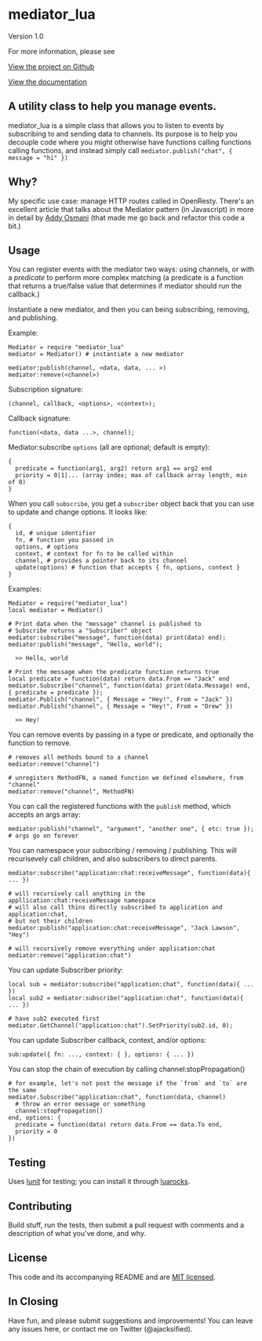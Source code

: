 mediator\_lua
===========

Version 1.0

For more information, please see 

[View the project on Github](https:#github.com/OlivineLabs/mediator_lua)

[View the documentation](http://olivinelabs.com/mediator_lua)

A utility class to help you manage events.
------------------------------------------

mediator\_lua is a simple class that allows you to listen to events by subscribing to
and sending data to channels. Its purpose is to help you decouple code where you
might otherwise have functions calling functions calling functions, and instead
simply call `mediator.publish("chat", { message = "hi" })`

Why?
----

My specific use case: manage HTTP routes called in OpenResty. There's an excellent 
article that talks about the Mediator pattern (in Javascript) in more in detail by 
[Addy Osmani](http://addyosmani.com/largescalejavascript/#mediatorpattern)
(that made me go back and refactor this code a bit.)

Usage
-----

You can register events with the mediator two ways: using channels, or with a 
*predicate* to perform more complex matching (a predicate is a function that
returns a true/false value that determines if mediator should run the callback.) 

Instantiate a new mediator, and then you can being subscribing, removing, and publishing.

Example:

    Mediator = require "mediator_lua"
    mediator = Mediator() # instantiate a new mediator

    mediator:publish(channel, <data, data, ... >)
    mediator:remove(<channel>) 


Subscription signature:

    (channel, callback, <options>, <context>);

Callback signature:

    function(<data, data ...>, channel);

Mediator:subscribe `options` (all are optional; default is empty):

    {
      predicate = function(arg1, arg2) return arg1 == arg2 end
      priority = 0|1|... (array index; max of callback array length, min of 0)
    }

When you call `subscribe`, you get a `subscriber` object back that you can use to
update and change options. It looks like:

    {
      id, # unique identifier
      fn, # function you passed in
      options, # options
      context, # context for fn to be called within
      channel, # provides a pointer back to its channel
      update(options) # function that accepts { fn, options, context }
    }

Examples:

    Mediator = require("mediator_lua")
    local mediator = Mediator()

    # Print data when the "message" channel is published to
    # Subscribe returns a "Subscriber" object
    mediator:subscribe("message", function(data) print(data) end);
    mediator:publish("message", "Hello, world");

      >> Hello, world

    # Print the message when the predicate function returns true
    local predicate = function(data) return data.From == "Jack" end
    mediator.Subscribe("channel", function(data) print(data.Message) end, { predicate = predicate });
    mediator.Publish("channel", { Message = "Hey!", From = "Jack" })
    mediator.Publish("channel", { Message = "Hey!", From = "Drew" })

      >> Hey!

You can remove events by passing in a type or predicate, and optionally the 
function to remove.

    # removes all methods bound to a channel 
    mediator:remove("channel")

    # unregisters MethodFN, a named function we defined elsewhere, from "channel" 
    mediator:remove("channel", MethodFN)

You can call the registered functions with the `publish` method, which accepts 
an args array:

    mediator:publish("channel", "argument", "another one", { etc: true }); # args go on forever

You can namespace your subscribing / removing / publishing. This will recurisevely
call children, and also subscribers to direct parents.

    mediator:subscribe("application:chat:receiveMessage", function(data){ ... })

    # will recursively call anything in the appllication:chat:receiveMessage namespace 
    # will also call thins directly subscribed to application and application:chat,
    # but not their children
    mediator:publish("application:chat:receiveMessage", "Jack Lawson", "Hey")

    # will recursively remove everything under application:chat
    mediator:remove("application:chat")

You can update Subscriber priority:

    local sub = mediator:subscribe("application:chat", function(data){ ... })
    local sub2 = mediator:subscribe("application:chat", function(data){ ... })

    # have sub2 executed first
    mediator.GetChannel("application:chat").SetPriority(sub2.id, 0);

You can update Subscriber callback, context, and/or options:

    sub:update({ fn: ..., context: { }, options: { ... })

You can stop the chain of execution by calling channel:stopPropagation()

    # for example, let's not post the message if the `from` and `to` are the same
    mediator.Subscribe("application:chat", function(data, channel) 
      # throw an error message or something
      channel:stopPropagation()
    end, options: {
      predicate = function(data) return data.From == data.To end,
      priority = 0
    })


Testing
-------

Uses [lunit](http://www.nessie.de/mroth/lunit/) for testing; you can install it
through [luarocks](http://luarocks.org).

Contributing
------------

Build stuff, run the tests, then submit a pull request with comments and a
description of what you've done, and why.

License
-------
This code and its accompanying README and are 
[MIT licensed](http://www.opensource.org/licenses/mit-license.php). 


In Closing
----------
Have fun, and please submit suggestions and improvements! You can leave any 
issues here, or contact me on Twitter (@ajacksified).
